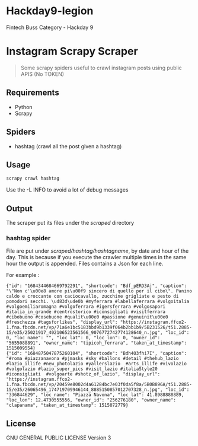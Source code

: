 # Hackday9-legion
Fintech Buss Category - Hackday 9

# Instagram Scrapy Scraper

> Some scrapy spiders useful to crawl instagram posts using public APIS (No TOKEN)

## Requirements
- Python
- Scrapy

## Spiders
- hashtag (crawl all the post given a hashtag)

## Usage

```python
scrapy crawl hashtag
```
Use the -L INFO to avoid a lot of debug messages

## Output
The scraper put its files under the *scraped* directory

### hashtag spider
File are put under *scraped/hashtag/hashtagname*, by date and hour of the day. This is because if you execute the crawler multiple times in the same hour the output is appended. Files contains a Json for each line.

For example :

```text
{"id": "1684344684669792291", "shortcode": "Bdf_pERD3Aj", "caption": "\"Non c'\u00e8 amore pi\u00f9 sincero di quello per il cibo\". Panino caldo e croccante con caciocavallo, zucchine grigliate e pesto di pomodori secchi. \ud83d\ude0b #myferrara #labellaferrara #volgoitalia #volgoemiliaromagna #volgoferrara #igersferrara #volgosapori #italia_in_grande #centrostorico #iconsigliati #visitferrara #cibobuono #cosebuone #qualit\u00e0 #passione #genuinit\u00e0 #freschezza #tagsforlikes", "display_url": "https://instagram.ffco2-1.fna.fbcdn.net/vp/71a6e1bc5183bbd9b1339f064b2bb1b9/5B231526/t51.2885-15/e35/25021917_402106523561566_9076772742774128640_n.jpg", "loc_id": 0, "loc_name": "", "loc_lat": 0, "loc_lon": 0, "owner_id": "5655088891", "owner_name": "tipicoh_ferrara", "taken_at_timestamp": 1515009554}
{"id": "1684875047875260104", "shortcode": "Bdh4O3fhi7I", "caption": "#roma #piazzanavona #pjmasks #sky #ballons #detail #thehub_lazio #lazio_illife #new_photolazio #yallerslazio  #arts_illife #vivolazio #volgolazio #lazio_super_pics #visit_lazio #italiaStyle20 #iconsigliati  #volgoarte #shotz_of_lazio", "display_url": "https://instagram.ffco2-1.fna.fbcdn.net/vp/20459e8002d4a61284bc7e03f0da5f8a/5B0B896A/t51.2885-15/e35/26065496_174719709946144_8885150857012707328_n.jpg", "loc_id": "336844629", "loc_name": "Piazza Navona", "loc_lat": 41.8988888889, "loc_lon": 12.4730555556, "owner_id": "256276180", "owner_name": "clapanama", "taken_at_timestamp": 1515072779}
```

## License
GNU GENERAL PUBLIC LICENSE Version 3
